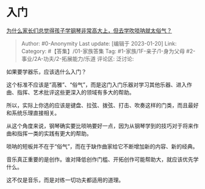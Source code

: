 # 入门
[为什么家长们总觉得孩子学钢琴非常高大上，但去学吹唢呐就太俗气？](https://www.zhihu.com/question/577907983/answer/2852759040)

> Author: #0-Anonymity
> Last update: [编辑于 2023-01-20]
> Link:
> Category: #【答集】/01-家族答集
> Tag: #1-家族/1F-亲子/1-身为父母 #2-事业/2A-功夫/2-拓展能力/乐道
> 评论区:
> 泛讨论:

如果要学器乐，应该选什么入门？

这个标准不应该是“高雅”、“俗气”，而是这门入门乐器对学习其他乐器、进入作曲、指挥、艺术批评这些更深入的领域有多大的帮助。

所以，实际上你选的应该是键盘、拉弦、拨弦、打击、吹奏这样的门类，而且最好和系统乐理直接相关。

从这个角度来说，钢琴确实要比唢呐要好一点，因为从钢琴学到的技巧对于将来作曲和指挥一类的实践有更大的帮助。

唢呐的短板并不在于“俗气”，而在于缺作曲家给它不断增加新的内容、新的经典。

音乐真正重要的是创作。谁对降低创作门槛、开拓创作可能帮助大，就应该优先学什么。

这不仅是音乐，而是对练一切功夫都适用的道理。
